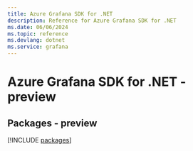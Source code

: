 ```yaml
---
title: Azure Grafana SDK for .NET
description: Reference for Azure Grafana SDK for .NET
ms.date: 06/06/2024
ms.topic: reference
ms.devlang: dotnet
ms.service: grafana
---
```

# Azure Grafana SDK for .NET - preview
## Packages - preview
[!INCLUDE [packages](grafana-index.md)]
